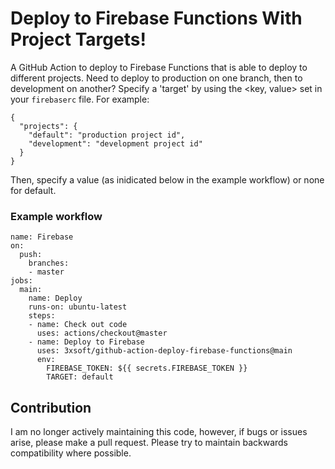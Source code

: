 # Deploy to Firebase Functions With Project Targets!

A GitHub Action to deploy to Firebase Functions that is able to deploy to different projects. Need to deploy to
production on one branch, then to development on another? Specify a 'target' by using the <key, value> set in
your `firebaserc` file. For example:

```
{
  "projects": {
    "default": "production project id",
    "development": "development project id"
  }
}
```

Then, specify a value (as inidicated below in the example workflow) or none for default.

### Example workflow

```
name: Firebase
on:
  push:
    branches:
    - master
jobs:
  main:
    name: Deploy
    runs-on: ubuntu-latest
    steps:
    - name: Check out code
      uses: actions/checkout@master
    - name: Deploy to Firebase
      uses: 3xsoft/github-action-deploy-firebase-functions@main
      env:
        FIREBASE_TOKEN: ${{ secrets.FIREBASE_TOKEN }}
        TARGET: default
```

## Contribution

I am no longer actively maintaining this code, however, if bugs or issues arise, please make a pull request. Please try
to maintain backwards compatibility where possible.
